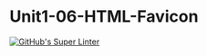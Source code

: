 # Unit1-06-HTML-Favicon
[![GitHub's Super Linter](https://github.com/ICS2O-Programming-VanN/Unit1-06-HTML-Favicon/workflows/GitHub's%20Super%20Linter/badge.svg)](https://github.com/ICS2O-Programming-VanN/Unit1-06-HTML-Favicon/actions)